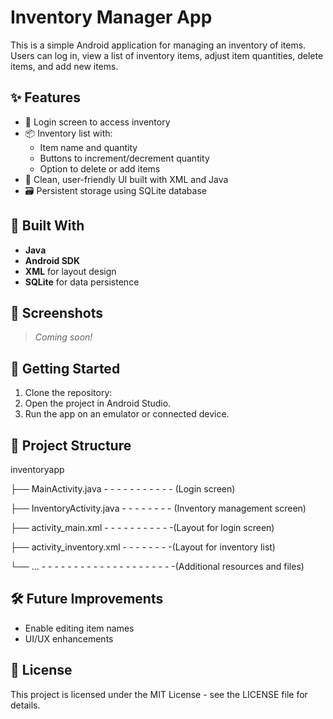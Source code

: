 # Inventory Manager App

This is a simple Android application for managing an inventory of items. Users can log in, view a list of inventory items, adjust item quantities, delete items, and add new items.

## ✨ Features

- 🔐 Login screen to access inventory
- 📦 Inventory list with:
  - Item name and quantity
  - Buttons to increment/decrement quantity
  - Option to delete or add items
- 📱 Clean, user-friendly UI built with XML and Java
- 🗃️ Persistent storage using SQLite database

## 🧱 Built With

- **Java**
- **Android SDK**
- **XML** for layout design
- **SQLite** for data persistence

## 📸 Screenshots

> _Coming soon!_

## 🚀 Getting Started

1. Clone the repository:
2. Open the project in Android Studio.
3. Run the app on an emulator or connected device.

## 📂 Project Structure
inventoryapp

├── MainActivity.java - - - - - - - - - - - (Login screen)

├── InventoryActivity.java - - - - - - - - (Inventory management screen)

├── activity_main.xml - - - - - - - - - - -(Layout for login screen)

├── activity_inventory.xml - - - - - - - -(Layout for inventory list)

└── ... - - - - - - - - - - - - - - - -  - - - - -(Additional resources and files)

## 🛠 Future Improvements

- Enable editing item names
- UI/UX enhancements

## 📄 License
This project is licensed under the MIT License - see the LICENSE file for details.
